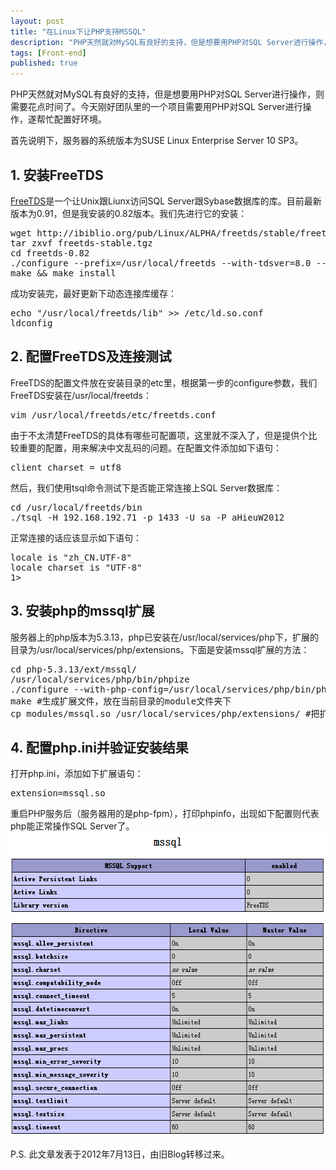 ```yaml
---
layout: post
title: "在Linux下让PHP支持MSSQL"
description: "PHP天然就对MySQL有良好的支持，但是想要用PHP对SQL Server进行操作，则需要花点时间了。今天刚好团队里的一个项目需要用PHP对SQL Server进行操作，遂帮忙配置好环境。"
tags: [Front-end]
published: true
---
```

PHP天然就对MySQL有良好的支持，但是想要用PHP对SQL Server进行操作，则需要花点时间了。今天刚好团队里的一个项目需要用PHP对SQL Server进行操作，遂帮忙配置好环境。

首先说明下，服务器的系统版本为SUSE Linux Enterprise Server 10 SP3。

<h2>1. 安装FreeTDS</h2>
<a href="http://www.freetds.org/" target="_blank">FreeTDS</a>是一个让Unix跟Liunx访问SQL Server跟Sybase数据库的库。目前最新版本为0.91，但是我安装的0.82版本。我们先进行它的安装：
<pre class="brush: bash; gutter: false; first-line: 1; highlight: []; html-script: false">
wget http://ibiblio.org/pub/Linux/ALPHA/freetds/stable/freetds-stable.tgz
tar zxvf freetds-stable.tgz
cd freetds-0.82
./configure --prefix=/usr/local/freetds --with-tdsver=8.0 --enable-msdblib --enable-dbmfix
make &amp;&amp; make install
</pre>
成功安装完，最好更新下动态连接库缓存：
<pre class="brush: bash; gutter: false; first-line: 1; highlight: []; html-script: false">
echo &quot;/usr/local/freetds/lib&quot; &gt;&gt; /etc/ld.so.conf
ldconfig
</pre>

<h2>2. 配置FreeTDS及连接测试</h2>
FreeTDS的配置文件放在安装目录的etc里，根据第一步的configure参数，我们FreeTDS安装在/usr/local/freetds：
<pre class="brush: bash; gutter: false; first-line: 1; highlight: []; html-script: false">
vim /usr/local/freetds/etc/freetds.conf
</pre>
由于不太清楚FreeTDS的具体有哪些可配置项，这里就不深入了，但是提供个比较重要的配置，用来解决中文乱码的问题。在配置文件添加如下语句：
<pre class="brush: text; gutter: false; first-line: 1; highlight: []; html-script: false">client charset = utf8</pre>
然后，我们使用tsql命令测试下是否能正常连接上SQL Server数据库：
<pre class="brush: bash; gutter: false; first-line: 1; highlight: []; html-script: false">
cd /usr/local/freetds/bin
./tsql -H 192.168.192.71 -p 1433 -U sa -P aHieuW2012
</pre>
正常连接的话应该显示如下语句：
<pre class="brush: bash; gutter: false; first-line: 1; highlight: []; html-script: false">
locale is &quot;zh_CN.UTF-8&quot;
locale charset is &quot;UTF-8&quot;
1&gt; 
</pre>

<h2>3. 安装php的mssql扩展</h2>
服务器上的php版本为5.3.13，php已安装在/usr/local/services/php下，扩展的目录为/usr/local/services/php/extensions。下面是安装mssql扩展的方法：
<pre class="brush: bash; gutter: false; first-line: 1; highlight: []; html-script: false">
cd php-5.3.13/ext/mssql/
/usr/local/services/php/bin/phpize
./configure --with-php-config=/usr/local/services/php/bin/php-config --with-mssql=/usr/local/freetds
make #生成扩展文件，放在当前目录的module文件夹下
cp modules/mssql.so /usr/local/services/php/extensions/ #把扩展文件复制到PHP的扩展目录下
</pre>

<h2>4. 配置php.ini并验证安装结果</h2>
打开php.ini，添加如下扩展语句：
<pre class="brush: text; gutter: false; first-line: 1; highlight: []; html-script: false">extension=mssql.so</pre>
重启PHP服务后（服务器用的是php-fpm），打印phpinfo，出现如下配置则代表php能正常操作SQL Server了。

<img src="/images/2013/04/php_ext_mssql.png" alt="" title="php_ext_mssql" width="606" height="488" />

P.S. 此文章发表于2012年7月13日，由旧Blog转移过来。